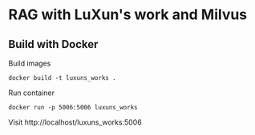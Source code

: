 # RAG with LuXun's work and Milvus


## Build with Docker
Build images
```shell
docker build -t luxuns_works .
```
Run container
```shell
docker run -p 5006:5006 luxuns_works
```
Visit http://localhost/luxuns_works:5006